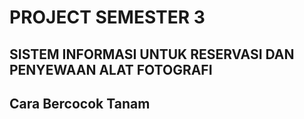 # PROJECT SEMESTER 3
## SISTEM INFORMASI UNTUK RESERVASI DAN PENYEWAAN ALAT FOTOGRAFI
## Cara Bercocok Tanam